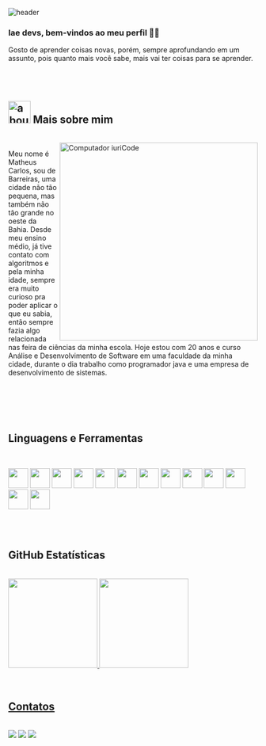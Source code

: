 ![header](https://capsule-render.vercel.app/api?type=waving&color=timeGradient&height=150&section=header&text=Matheus%20Carlos&fontSize=50)

### Iae devs, bem-vindos ao meu perfil 👋👋

Gosto de aprender coisas novas, porém, sempre aprofundando em um assunto, pois quanto mais você sabe, mais vai ter coisas para se aprender.

<br>
<br>


## <img width="45" alt="about" src="https://raw.github.com/elizarov/elizarov/master/about.png"> **Mais sobre mim**

<br>

<img src="https://raw.githubusercontent.com/MicaelliMedeiros/micaellimedeiros/master/image/computer-illustration.png" min-width="400px" max-width="400px" width="400px" align="right" alt="Computador iuriCode">

Meu nome é Matheus Carlos, sou de Barreiras, uma cidade não tão pequena, mas também não tão grande no oeste da Bahia. Desde meu ensino médio, já tive contato com algoritmos e pela minha idade, sempre era muito curioso pra poder aplicar o que eu sabia, então sempre fazia algo relacionada nas feira de ciências da minha escola.
Hoje estou com 20 anos e curso Análise e Desenvolvimento de Software em uma faculdade da minha cidade, durante o dia trabalho como programador java e uma empresa de desenvolvimento de sistemas.

<br>
<br>

<br>
<br>

## **Linguagens e Ferramentas**  

<br>

<code><img src="https://cdn.jsdelivr.net/gh/devicons/devicon/icons/java/java-original.svg" width="40" height="40"/></code> 
<code><img src="https://cdn.jsdelivr.net/gh/devicons/devicon/icons/dart/dart-original.svg" width="40" height="40"/></code>
<code><img src="https://cdn.jsdelivr.net/gh/devicons/devicon/icons/javascript/javascript-original.svg" width="40" height="40"/></code> 
<code><img src="https://cdn.jsdelivr.net/gh/devicons/devicon/icons/html5/html5-original.svg" width="40" height="40"/></code> 
<code><img src="https://cdn.jsdelivr.net/gh/devicons/devicon/icons/css3/css3-original.svg" width="40" height="40"/></code> 
<code><img src="https://cdn.jsdelivr.net/gh/devicons/devicon/icons/spring/spring-original.svg" width="40" height="40"/></code> 
<code><img src="https://cdn.jsdelivr.net/gh/devicons/devicon/icons/flutter/flutter-original.svg" width="40" height="40"/></code> 
<code><img src="https://cdn.jsdelivr.net/gh/devicons/devicon/icons/nodejs/nodejs-original.svg" width="40" height="40"/></code> 
<code><img src="https://cdn.jsdelivr.net/gh/devicons/devicon/icons/intellij/intellij-original.svg" width="40" height="40"/></code> 
<code><img src="https://cdn.jsdelivr.net/gh/devicons/devicon/icons/vscode/vscode-original.svg" width="40" height="40"/></code> 
<code><img src="https://cdn.jsdelivr.net/gh/devicons/devicon/icons/git/git-original.svg" width="40" height="40"/></code> 
<code><img src="https://cdn.jsdelivr.net/gh/devicons/devicon/icons/docker/docker-plain.svg" width="40" height="40"/></code> 
<code><img src="https://cdn.jsdelivr.net/gh/devicons/devicon/icons/postgresql/postgresql-original.svg" width="40" height="40"/></code> 

<br>
<br>

## **GitHub Estatísticas**

<br>

<div>
<a href="https://github.com/gloomage">
<img height="180em" src="https://github-readme-stats.vercel.app/api/top-langs/?username=gloomage&layout=compact&langs_count=7&theme=dracula"/>
<img height="180em" src="https://github-readme-stats.vercel.app/api?username=gloomage&show_icons=true&theme=dracula&include_all_commits=true&count_private=true"/>
</div>

<br>
<br>

## **Contatos**

<br>

<div>
<a href="https://www.instagram.com/gloomage/" target="_blank"><img src="https://img.shields.io/badge/-Instagram-%23E4405F?style=for-the-badge&logo=instagram&logoColor=white" target="_blank"></a>
<a href = "mailto:contato@seu-usuário-aqui"><img src="https://img.shields.io/badge/Gmail-D14836?style=for-the-badge&logo=gmail&logoColor=white" target="_blank"></a>
<a href="https://www.linkedin.com/in/matheus-carlos-69ba291b3/" target="_blank"><img src="https://img.shields.io/badge/-LinkedIn-%230077B5?style=for-the-badge&logo=linkedin&logoColor=white" target="_blank"></a>   
</div>
